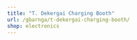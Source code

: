 ```yaml
---
title: "T. Dekergai Charging Booth"
url: /gbarnga/t-dekergai-charging-booth/
shop: electronics
---
```

